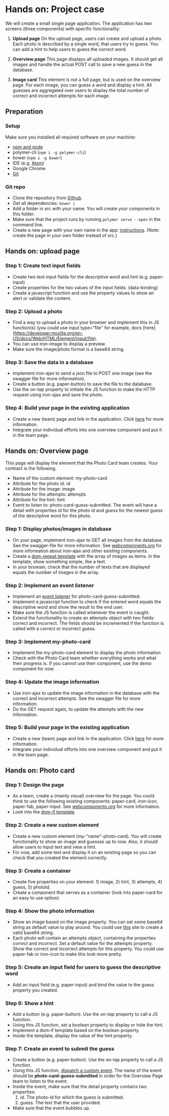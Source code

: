 # Hands on: Project case
We will create a small single page application. The application has two screens (three components) with specific functionality: 
1)	**Upload page**  On the upload page, users can create and upload a photo. Each photo is described by a single word, that users try to guess. You can add a hint to help users to guess the correct word.

2)	**Overview page**  This page displays all uploaded images. It should get all images and handle the actual POST call to save a new guess in the database. 

3) **Image card**  This element is not a full page, but is used on the overview page. For each image, you can guess a word and display a hint. All guesses are aggregated over users to display the total number of correct and incorrect attempts for each image.

## Preparation
### Setup
Make sure you installed all required software on your machine: 

- [npm and node](https://nodejs.org/)
- polymer-cli (`npm i -g polymer-cli`)
- bower (`npm i -g bower`)
- IDE (e.g. [Atom](https://ide.atom.io/))
- Google Chrome
- [Git](https://git-scm.com/book/en/v2/Getting-Started-Installing-Git)

### Git repo
- Clone the repository from [Github](https://github.com/Bookah/photo-freeze).
- Get all dependencies: `bower i`
- Add a folder in src with your name. You will create your components in this folder.
- Make sure that the project runs by running `polymer serve --open` in the command line.
- Create a new page with your own name in the app: [instructions](https://www.polymer-project.org/2.0/start/toolbox/create-a-page).
(Note: create the page in your own folder instead of src.)

## Hands on: upload page
### Step 1: Create text input fields
- Create two text input fields for the descriptive word and hint (e.g. paper-input)
- Create properties for the two values of the input fields. (data-binding)
- Create a javascript function and use the property values to show an alert or validate the content.
### Step 2: Upload a photo
- Find a way to upload a photo in your browser and implement this in JS function(s)
(you could use input type="file" for example, docs [here] (https://developer.mozilla.org/en-US/docs/Web/HTML/Element/input/file).
- You can use iron-image to display a preview.
- Make sure the image/photo format is a base64 string.
### Step 3: Save the data in a database
- Implement iron-ajax to send a json file to POST one image (see the swagger file for more information).
- Create a button (e.g. paper-button) to save the file to the database.
- Use the *on-tap* property to initiate the JS function to make the HTTP request using iron-ajax and save the photo.
### Step 4: Build your page in the existing application
- Create a new (team) page and link in the application. Click [here](https://www.polymer-project.org/2.0/start/toolbox/create-a-page)
 for more information.
- Integrate your individual efforts into one overview component and put it in the team page.

## Hands on: Overview page
This page will display the element that the Photo Card team creates. Your contract is the following.
- Name of the custom element: my-photo-card
- Attribute for the photo id: id
- Attribute for the image: image
- Attribute for the attempts: attempts
- Attribute for the hint: hint
- Event to listen to: photo-card-guess-submitted. The event will have a detail with properties *id* for the photo id and *guess* for the newest guess of the descriptive word for this photo. 
### Step 1: Display photos/images in database
- On your page, implement iron-ajax to GET all images from the database. See the swagger-file for more information. See [webcomponents.org](http://www.webcomponents.org) for more information about iron-ajax and other existing components.
- Create a [dom-repeat template](https://www.polymer-project.org/2.0/docs/api/elements/Polymer.DomRepeat) with the array of images as items. In the template, show something simple, like a text.
- In your browser, check that the number of texts that are displayed equals the number of images in the array.
### Step 2: Implement an event listener
- Implement an [event listener](https://www.polymer-project.org/2.0/docs/devguide/events) for photo-card-guess-submitted.
- Implement a javascript function to check if the entered word equals the descriptive word and show the result to the end user.
- Make sure the JS function is called whenever the event is caught.
- Extend the functionality to create an attempts object with two fields: correct and incorrect. The fields should be incremented if the function is called with a correct or incorrect guess.
### Step 3: Implement my-photo-card
- Implement the my-photo-card element to display the photo information
- Check with the Photo Card team whether everything works and what their progress is. If you cannot use their component, use the demo component for now.
### Step 4: Update the image information
- Use iron-ajax to update the image information in the database with the correct and incorrect attempts. See the swagger file for more information.
- Do the GET request again, to update the attempts with the new information.
### Step 5: Build your page in the existing application
- Create a new (team) page and link in the application. Click [here](https://www.polymer-project.org/2.0/start/toolbox/create-a-page) for more information.
- Integrate your individual efforts into one overview component and put it in the team page.

## Hands on: Photo card
### Step 1: Design the page
- As a team, create a (mainly visual) overview for the page. You could think to use the following existing components: paper-card, iron-icon, paper-fab, paper-input. See [webcomponents.org](http://www.webcomponents.org) for more information.
- Look into the [dom-if template](https://www.polymer-project.org/2.0/docs/api/elements/Polymer.DomIf).
### Step 2: Create a new custom element 
- Create a new custom element (my-"name"-photo-card). You will create functionality to show an image and guesses up to now. Also, it should allow users to input text and view a hint.
- For now, add some text and display it on an existing page so you can check that you created the element correctly.
### Step 3: Create a container
- Create five properties on your element: 1) image, 2) hint, 3) attempts, 4) guess, 5) photoId.
- Create a component that serves as a container (look into paper-card for an easy to use option)
### Step 4: Show the photo information
- Show an image based on the image property. You can set some base64 string as default value to play around. You could use [this](https://www.base64-image.de/) site to create a valid base64 string.
- Each photo will contain an attempts object, containing the properties *correct* and *incorrect*. Set a default value for the attempts property. Show the correct and incorrect attempts for this property. You could use paper-fab or iron-icon to make this look more pretty.
### Step 5: Create an input field for users to guess the descriptive word
- Add an input field (e.g. paper-input) and bind the value to the guess property you created.
### Step 6: Show a hint
- Add a button (e.g. paper-button). Use the *on-tap* property to call a JS function.
- Using this JS function, set a boolean property to display or hide the hint.
- Implement a dom-if template based on the boolean property. 
- Inside the template, display the value of the hint property.
### Step 7: Create an event to submit the guess
- Create a button (e.g. paper-button). Use the on-tap property to call a JS function.
- Using this JS function, [dispatch a custom event](https://www.polymer-project.org/2.0/docs/devguide/events). The name of the event should be **photo-card-guess-submitted** in order for the Overview Page team to listen to the event.
- Inside the event, make sure that the detail property contains two properties:
  1) id. The photo-id for which the guess is submitted.
  2) guess. The text that the user provided.
- Make sure that the event bubbles up.
